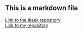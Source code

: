 ## This is a markdown file ##
[Link to the jtleek repository](https://github.com/jtleek/datasharing)<br/>
[Link to my repository](https://github.com/mironloncaric/datasharing)
